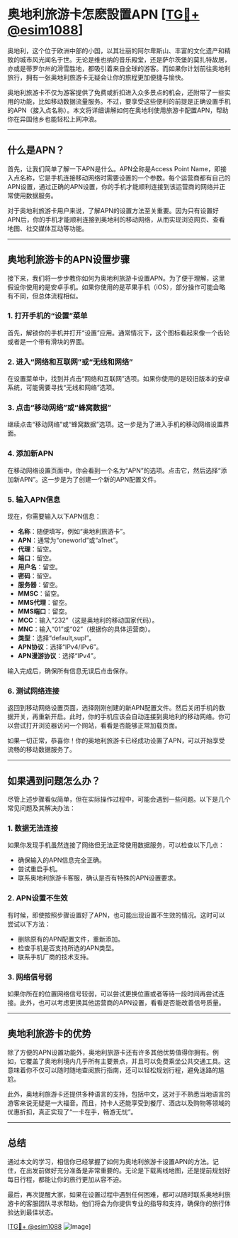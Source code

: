 # 奥地利旅游卡怎麽設置APN [[TG💪+ @esim1088](https://t.me/s/esim1088)]

奥地利，这个位于欧洲中部的小国，以其壮丽的阿尔卑斯山、丰富的文化遗产和精致的城市风光闻名于世。无论是维也纳的音乐殿堂，还是萨尔茨堡的莫扎特故居，亦或是蒂罗尔州的滑雪胜地，都吸引着来自全球的游客。而如果你计划前往奥地利旅行，拥有一张奥地利旅游卡无疑会让你的旅程更加便捷与愉快。

奥地利旅游卡不仅为游客提供了免费或折扣进入众多景点的机会，还附带了一些实用的功能，比如移动数据流量服务。不过，要享受这些便利的前提是正确设置手机的APN（接入点名称）。本文将详细讲解如何在奥地利使用旅游卡配置APN，帮助你在异国他乡也能轻松上网冲浪。

---

## 什么是APN？

首先，让我们简单了解一下APN是什么。APN全称是Access Point Name，即接入点名称，它是手机连接移动网络时需要设置的一个参数。每个运营商都有自己的APN设置，通过正确的APN设置，你的手机才能顺利连接到该运营商的网络并正常使用数据服务。

对于奥地利旅游卡用户来说，了解APN的设置方法至关重要。因为只有设置好APN后，你的手机才能顺利连接到奥地利的移动网络，从而实现浏览网页、查看地图、社交媒体互动等功能。

---

## 奥地利旅游卡的APN设置步骤

接下来，我们将一步步教你如何为奥地利旅游卡设置APN。为了便于理解，这里假设你使用的是安卓手机。如果你使用的是苹果手机（iOS），部分操作可能会略有不同，但总体流程相似。

### 1. 打开手机的“设置”菜单

首先，解锁你的手机并打开“设置”应用。通常情况下，这个图标看起来像一个齿轮或者是一个带有滑块的界面。

### 2. 进入“网络和互联网”或“无线和网络”

在设置菜单中，找到并点击“网络和互联网”选项。如果你使用的是较旧版本的安卓系统，可能需要寻找“无线和网络”选项。

### 3. 点击“移动网络”或“蜂窝数据”

继续点击“移动网络”或“蜂窝数据”选项。这一步是为了进入手机的移动网络设置界面。

### 4. 添加新APN

在移动网络设置页面中，你会看到一个名为“APN”的选项。点击它，然后选择“添加新APN”。这一步是为了创建一个新的APN配置文件。

### 5. 输入APN信息

现在，你需要输入以下APN信息：

- **名称**：随便填写，例如“奥地利旅游卡”。
- **APN**：通常为“oneworld”或“a1net”。
- **代理**：留空。
- **端口**：留空。
- **用户名**：留空。
- **密码**：留空。
- **服务器**：留空。
- **MMSC**：留空。
- **MMS代理**：留空。
- **MMS端口**：留空。
- **MCC**：输入“232”（这是奥地利的移动国家代码）。
- **MNC**：输入“01”或“02”（根据你的具体运营商）。
- **类型**：选择“default,supl”。
- **APN协议**：选择“IPv4/IPv6”。
- **APN漫游协议**：选择“IPv4”。

输入完成后，确保所有信息无误后点击保存。

### 6. 测试网络连接

返回到移动网络设置页面，选择刚刚创建的新APN配置文件。然后关闭手机的数据开关，再重新开启。此时，你的手机应该会自动连接到奥地利的移动网络。你可以尝试打开浏览器访问一个网站，看看是否能够正常加载页面。

如果一切正常，恭喜你！你的奥地利旅游卡已经成功设置了APN，可以开始享受流畅的移动数据服务了。

---

## 如果遇到问题怎么办？

尽管上述步骤看似简单，但在实际操作过程中，可能会遇到一些问题。以下是几个常见问题及其解决办法：

### 1. 数据无法连接

如果你发现手机虽然连接了网络但无法正常使用数据服务，可以检查以下几点：
- 确保输入的APN信息完全正确。
- 尝试重启手机。
- 联系奥地利旅游卡客服，确认是否有特殊的APN设置要求。

### 2. APN设置不生效

有时候，即使按照步骤设置好了APN，也可能出现设置不生效的情况。这时可以尝试以下方法：
- 删除原有的APN配置文件，重新添加。
- 检查手机是否支持所选的APN类型。
- 联系手机厂商的技术支持。

### 3. 网络信号弱

如果你所在的位置网络信号较弱，可以尝试更换位置或者等待一段时间再尝试连接。此外，也可以考虑更换其他运营商的APN设置，看看是否能改善信号质量。

---

## 奥地利旅游卡的优势

除了方便的APN设置功能外，奥地利旅游卡还有许多其他优势值得你拥有。例如，它覆盖了奥地利境内几乎所有主要景点，并且可以免费乘坐公共交通工具。这意味着你不仅可以随时随地查阅旅行指南，还可以轻松规划行程，避免迷路的尴尬。

此外，奥地利旅游卡还提供多种语言的支持，包括中文，这对于不熟悉当地语言的游客来说无疑是一大福音。而且，持卡人还能享受到餐厅、酒店以及购物等领域的优惠折扣，真正实现了“一卡在手，畅游无忧”。

---

## 总结

通过本文的学习，相信你已经掌握了如何为奥地利旅游卡设置APN的方法。记住，在出发前做好充分准备是非常重要的。无论是下载离线地图，还是提前规划好每日行程，都能让你的旅行更加从容不迫。

最后，再次提醒大家，如果在设置过程中遇到任何困难，都可以随时联系奥地利旅游卡的客服团队寻求帮助。他们将会为你提供专业的指导和支持，确保你的旅行体验达到最佳状态。

[[TG💪+ @esim1088](https://t.me/s/esim1088) ![Image](https://i.postimg.cc/4NQfJmqS/Snipaste-2025-05-13-00-14-12.png)]